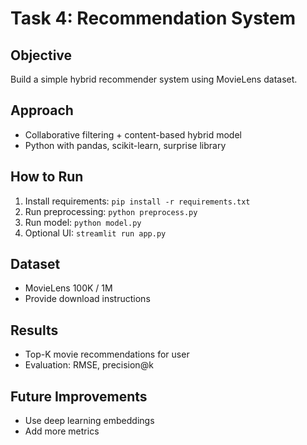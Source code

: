 # Task 4: Recommendation System

## Objective
Build a simple hybrid recommender system using MovieLens dataset.

## Approach
- Collaborative filtering + content-based hybrid model
- Python with pandas, scikit-learn, surprise library

## How to Run
1. Install requirements: `pip install -r requirements.txt`
2. Run preprocessing: `python preprocess.py`
3. Run model: `python model.py`
4. Optional UI: `streamlit run app.py`

## Dataset
- MovieLens 100K / 1M
- Provide download instructions

## Results
- Top-K movie recommendations for user
- Evaluation: RMSE, precision@k

## Future Improvements
- Use deep learning embeddings
- Add more metrics
